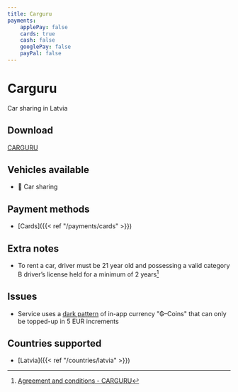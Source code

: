 ```yaml
---
title: Carguru
payments:
    applePay: false
    cards: true
    cash: false
    googlePay: false
    payPal: false
---
```


# Carguru
Car sharing in Latvia

## Download
[CARGURU](https://carguru.lv)

## Vehicles available
- 🚙 Car sharing

## Payment methods
- [Cards]({{< ref "/payments/cards" >}})

## Extra notes
- To rent a car, driver must be 21 year old and possessing a valid category B driver’s license held for a minimum of 2 years[^1]

## Issues
- Service uses a [dark pattern](https://www.darkpattern.games/pattern/16/premium-currency.html) of in-app currency "₲–Coins" that can only be topped-up in 5 EUR increments

## Countries supported
- [Latvia]({{< ref "/countries/latvia" >}})

[^1]: [Agreement and conditions - CARGURU](https://carguru.lv/docs/legal/b2cterms-en.pdf)
